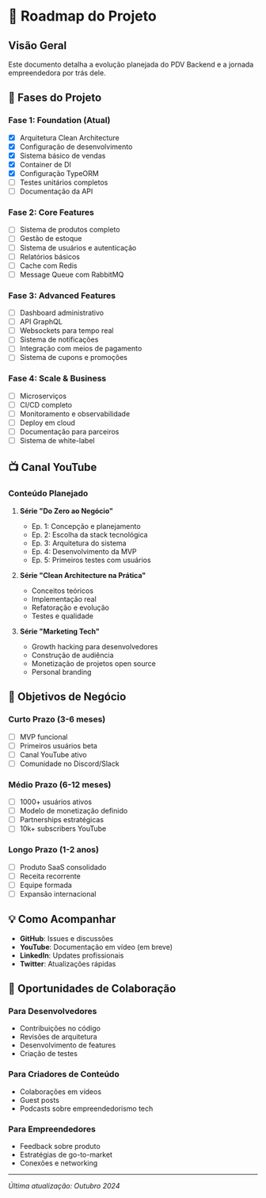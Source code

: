 # 🎯 Roadmap do Projeto

## Visão Geral

Este documento detalha a evolução planejada do PDV Backend e a jornada empreendedora por trás dele.

## 🚀 Fases do Projeto

### Fase 1: Foundation (Atual)

- [x] Arquitetura Clean Architecture
- [x] Configuração de desenvolvimento
- [x] Sistema básico de vendas
- [x] Container de DI
- [x] Configuração TypeORM
- [ ] Testes unitários completos
- [ ] Documentação da API

### Fase 2: Core Features

- [ ] Sistema de produtos completo
- [ ] Gestão de estoque
- [ ] Sistema de usuários e autenticação
- [ ] Relatórios básicos
- [ ] Cache com Redis
- [ ] Message Queue com RabbitMQ

### Fase 3: Advanced Features

- [ ] Dashboard administrativo
- [ ] API GraphQL
- [ ] Websockets para tempo real
- [ ] Sistema de notificações
- [ ] Integração com meios de pagamento
- [ ] Sistema de cupons e promoções

### Fase 4: Scale & Business

- [ ] Microserviços
- [ ] CI/CD completo
- [ ] Monitoramento e observabilidade
- [ ] Deploy em cloud
- [ ] Documentação para parceiros
- [ ] Sistema de white-label

## 📺 Canal YouTube

### Conteúdo Planejado

1. **Série "Do Zero ao Negócio"**
   - Ep. 1: Concepção e planejamento
   - Ep. 2: Escolha da stack tecnológica
   - Ep. 3: Arquitetura do sistema
   - Ep. 4: Desenvolvimento da MVP
   - Ep. 5: Primeiros testes com usuários

2. **Série "Clean Architecture na Prática"**
   - Conceitos teóricos
   - Implementação real
   - Refatoração e evolução
   - Testes e qualidade

3. **Série "Marketing Tech"**
   - Growth hacking para desenvolvedores
   - Construção de audiência
   - Monetização de projetos open source
   - Personal branding

## 🎯 Objetivos de Negócio

### Curto Prazo (3-6 meses)

- [ ] MVP funcional
- [ ] Primeiros usuários beta
- [ ] Canal YouTube ativo
- [ ] Comunidade no Discord/Slack

### Médio Prazo (6-12 meses)

- [ ] 1000+ usuários ativos
- [ ] Modelo de monetização definido
- [ ] Partnerships estratégicas
- [ ] 10k+ subscribers YouTube

### Longo Prazo (1-2 anos)

- [ ] Produto SaaS consolidado
- [ ] Receita recorrente
- [ ] Equipe formada
- [ ] Expansão internacional

## 💡 Como Acompanhar

- **GitHub**: Issues e discussões
- **YouTube**: Documentação em vídeo (em breve)
- **LinkedIn**: Updates profissionais
- **Twitter**: Atualizações rápidas

## 🤝 Oportunidades de Colaboração

### Para Desenvolvedores

- Contribuições no código
- Revisões de arquitetura
- Desenvolvimento de features
- Criação de testes

### Para Criadores de Conteúdo

- Colaborações em vídeos
- Guest posts
- Podcasts sobre empreendedorismo tech

### Para Empreendedores

- Feedback sobre produto
- Estratégias de go-to-market
- Conexões e networking

---

_Última atualização: Outubro 2024_
